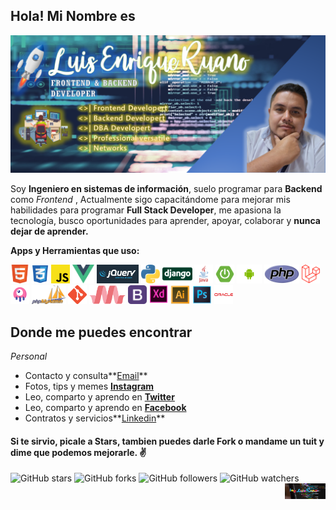 
##  Hola! Mi Nombre es 

![](https://raw.githubusercontent.com/lruanod/lruanod/master/img/fondogit.png)
<!-- ![](https://repository-images.githubusercontent.com/279038181/2fd7c200-c3fe-11ea-88fb-9168a2cc001d) -->


 Soy **Ingeniero en sistemas de información**,  suelo programar para **Backend** como *Frontend* ,  Actualmente sigo capacitándome para mejorar mis habilidades para programar **Full Stack Developer**, me apasiona la tecnología, busco oportunidades para aprender, apoyar, colaborar y **nunca dejar de aprender.**   

**Apps y Herramientas que uso:**  

<code><img height="30" src="https://raw.githubusercontent.com/lruanod/lruanod/master/img/Html.png"></code>
<code><img height="30" src="https://raw.githubusercontent.com/lruanod/lruanod/master/img/Css.png"></code>
<code><img height="30" src="https://raw.githubusercontent.com/lruanod/lruanod/master/img/Js.png"></code>
<code><img height="30" src="https://raw.githubusercontent.com/lruanod/lruanod/master/img/vue.png"></code>
<code><img height="30" src="https://raw.githubusercontent.com/lruanod/lruanod/master/img/jquery.png"></code>
<code><img height="30" src="https://raw.githubusercontent.com/lruanod/lruanod/master/img/pyton.png"></code>
<code><img height="30" src="https://raw.githubusercontent.com/lruanod/lruanod/master/img/django.png"></code>
<code><img height="30" src="https://raw.githubusercontent.com/lruanod/lruanod/master/img/java.png"></code>
<code><img height="30" src="https://raw.githubusercontent.com/lruanod/lruanod/master/img/boot.png"></code>
<code><img height="30" src="https://raw.githubusercontent.com/lruanod/lruanod/master/img/android.png"></code>
<code><img height="30" src="https://raw.githubusercontent.com/lruanod/lruanod/master/img/PHP.png"></code>
<code><img height="30" src="https://raw.githubusercontent.com/lruanod/lruanod/master/img/laravel.png"></code>
<code><img height="30" src="https://raw.githubusercontent.com/lruanod/lruanod/master/img/livewire.png"></code>
<code><img height="30" src="https://raw.githubusercontent.com/lruanod/lruanod/master/img/phpmyadmin.png"></code>
<code><img height="30" src="https://raw.githubusercontent.com/lruanod/lruanod/master/img/Git.png"></code>
<code><img height="30" src="https://raw.githubusercontent.com/lruanod/lruanod/master/img/Materializecss.png"></code>
<code><img height="30" src="https://raw.githubusercontent.com/lruanod/lruanod/master/img/Bootstrap.png"></code>
<code><img height="30" src="https://raw.githubusercontent.com/lruanod/lruanod/master/img/Xd.png"></code>
<code><img height="30" src="https://raw.githubusercontent.com/lruanod/lruanod/master/img/Ilustrator.png"></code>
<code><img height="30" src="https://raw.githubusercontent.com/lruanod/lruanod/master/img/Photoshop.png"></code>
<code><img height="30" src="https://raw.githubusercontent.com/lruanod/lruanod/master/img/oracle.png"></code>

## Donde me puedes encontrar

_Personal_
* Contacto y consulta**[Email](mailto:luismastersystem@gmail.com)**
* Fotos, tips y memes **[Instagram](https://www.instagram.com/luiskik10/)**
* Leo, comparto y aprendo en **[Twitter](https://twitter.com/Luiskik10)**
* Leo, comparto y aprendo en **[Facebook](https://www.facebook.com/luisitoo.e.rl)**
* Contratos y servicios**[Linkedin](https://www.linkedin.com/in/luis-enrique-ruano-de-le%C3%B3n-b38b71258/)**



#### Si te sirvio, picale a **Stars**, tambien puedes darle **Fork** o mandame un tuit y dime que podemos mejorarle. ✌️

![GitHub stars](https://img.shields.io/github/stars/lruanod/lruanod?style=social)
![GitHub forks](https://img.shields.io/github/forks/lruanod?label=Fork&style=social)
![GitHub followers](https://img.shields.io/github/followers/lruanod?label=Follow&style=social)
![GitHub watchers](https://img.shields.io/github/watchers/lruanod/lruanod?style=social)
<a href=""><img src="https://raw.githubusercontent.com/lruanod/lruanod/master/img/ing3.png" width="65px" height="25px" align="right" /></a>
